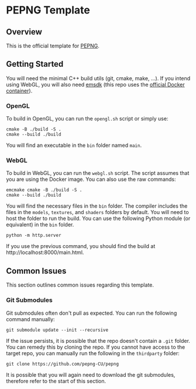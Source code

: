 # PEPNG Template

## Overview

This is the official template for [PEPNG](https://github.com/pepng-CU/pepng).

## Getting Started

You will need the minimal C++ build utils (git, cmake, make, ...). If you intend using WebGL, you will also need [emsdk](https://github.com/emscripten-core/emsdk) (this repo uses the [official Docker container](https://hub.docker.com/r/emscripten/emsdk)).

### OpenGL

To build in OpenGL, you can run the `opengl.sh` script or simply use:

```
cmake -B ./build -S .
cmake --build ./build
```

You will find an executable in the `bin` folder named `main`.

### WebGL

To build in WebGL, you can run the `webgl.sh` script. The script assumes that you are using the Docker image. You can also use the raw commands:

```
emcmake cmake -B ./build -S .
cmake --build ./build
```

You will find the necessary files in the `bin` folder. The compiler includes the files in the `models`, `textures`, and `shaders` folders by default. You will need to host the folder to run the build. You can use the following Python module (or equivalent) in the `bin` folder.

```
python -m http.server
```

If you use the previous command, you should find the build at http://localhost:8000/main.html.

## Common Issues

This section outlines common issues regarding this template.

### Git Submodules

Git submodules often don't pull as expected. You can run the following command manually:

```
git submodule update --init --recursive
```

If the issue persists, it is possible that the repo doesn't contain a `.git` folder. You can remedy this by cloning the repo. If you cannot have access to the target repo, you can manually run the following in the `thirdparty` folder:

```
git clone https://github.com/pepng-CU/pepng
```

It is possible that you will again need to download the git submodules, therefore refer to the start of this section.